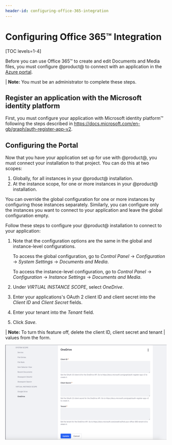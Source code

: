 ```yaml
---
header-id: configuring-office-365-integration
---
```


# Configuring Office 365™ Integration

[TOC levels=1-4]

Before you can use Office 365&trade; to create and edit Documents and Media 
files, you must configure @product@ to connect with an application in the 
[Azure portal](https://portal.azure.com/). 

| **Note:** You must be an administrator to complete these steps. 

## Register an application with the Microsoft identity platform

First, you must configure your application with Microsoft identity platform&trade; 
following the steps described in https://docs.microsoft.com/en-gb/graph/auth-register-app-v2. 

## Configuring the Portal

Now that you have your application set up for use with @product@, 
you must connect your installation to that project. You can do this at two scopes: 

1.  Globally, for all instances in your @product@ installation.
2.  At the instance scope, for one or more instances in your @product@ 
    installation. 

You can override the global configuration for one or more instances by 
configuring those instances separately. Similarly, you can configure only the 
instances you want to connect to your application and leave the global 
configuration empty. 

Follow these steps to configure your @product@ installation to connect to your 
application: 

1.  Note that the configuration options are the same in the global and 
    instance-level configurations. 

    To access the global configuration, go to *Control Panel* &rarr; 
    *Configuration* &rarr; *System Settings* &rarr; *Documents and Media*. 

    To access the instance-level configuration, go to *Control Panel* &rarr; 
    *Configuration* &rarr; *Instance Settings* &rarr; *Documents and Media*. 

2.  Under *VIRTUAL INSTANCE SCOPE*, select *OneDrive*. 

3.  Enter your applications's OAuth 2 client ID and client secret into the 
    *Client ID* and *Client Secret* fields. 

4.  Enter your tenant into the *Tenant* field. 

4.  Click *Save*. 

| **Note:** To turn this feature off, delete the client ID, client secret and tenant
| values from the form. 

![Figure 1: Enter your application's OAuth 2 client ID and client secret.](../../../../images/onedrive-system-settings.png)
